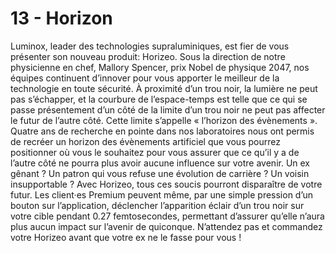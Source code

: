 # 13 - Horizon

Luminox, leader des technologies supraluminiques, est fier de vous présenter
son nouveau produit: Horizeo. Sous la direction de notre physicienne en chef,
Mallory Spencer, prix Nobel de physique 2047, nos équipes continuent d’innover
pour vous apporter le meilleur de la technologie en toute sécurité. À proximité
d’un trou noir, la lumière ne peut pas s’échapper, et la courbure de
l’espace-temps est telle que ce qui se passe présentement d’un côté de la
limite d’un trou noir ne peut pas affecter le futur de l’autre côté. Cette
limite s’appelle « l’horizon des évènements ». Quatre ans de recherche en
pointe dans nos laboratoires nous ont permis de recréer un horizon des
évènements artificiel que vous pourrez positionner où vous le souhaitez pour
vous assurer que ce qu’il y a de l’autre côté ne pourra plus avoir aucune
influence sur votre avenir. Un ex gênant ? Un patron qui vous refuse une
évolution de carrière ? Un voisin insupportable ? Avec Horizeo, tous ces soucis
pourront disparaître de votre futur. Les client·es Premium peuvent même, par
une simple pression d’un bouton sur l’application, déclencher l’apparition
éclair d’un trou noir sur votre cible pendant 0.27 femtosecondes, permettant
d’assurer qu’elle n’aura plus aucun impact sur l’avenir de quiconque.
N’attendez pas et commandez votre Horizeo avant que votre ex ne le fasse pour
vous !
